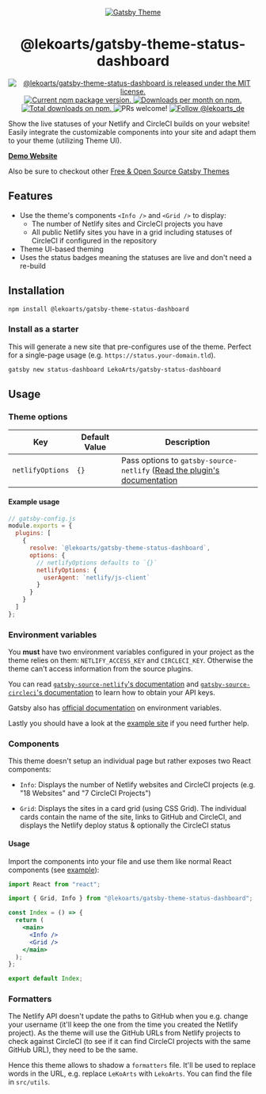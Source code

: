 <p align="center">
  <a href="https://themes.lekoarts.de">
    <img alt="Gatsby Theme" src="https://img.lekoarts.de/gatsby/gatsby-themes-illustration.png" />
  </a>
</p>
<h1 align="center">
  @lekoarts/gatsby-theme-status-dashboard
</h1>

<p align="center">
  <a href="https://github.com/LekoArts/gatsby-themes/blob/master/LICENSE">
    <img src="https://img.shields.io/badge/license-MIT-blue.svg" alt="@lekoarts/gatsby-theme-status-dashboard is released under the MIT license." />
  </a>
  <a href="https://www.npmjs.org/package/@lekoarts/gatsby-theme-status-dashboard">
    <img src="https://img.shields.io/npm/v/@lekoarts/gatsby-theme-status-dashboard.svg" alt="Current npm package version." />
  </a>
  <a href="https://npmcharts.com/compare/@lekoarts/gatsby-theme-status-dashboard?minimal=true">
    <img src="https://img.shields.io/npm/dm/@lekoarts/gatsby-theme-status-dashboard.svg" alt="Downloads per month on npm." />
  </a>
  <a href="https://npmcharts.com/compare/@lekoarts/gatsby-theme-status-dashboard?minimal=true">
    <img src="https://img.shields.io/npm/dt/@lekoarts/gatsby-theme-status-dashboard.svg" alt="Total downloads on npm." />
  </a>
  <img src="https://img.shields.io/badge/PRs-welcome-brightgreen.svg" alt="PRs welcome!" />
  <a href="https://twitter.com/intent/follow?screen_name=lekoarts_de">
      <img src="https://img.shields.io/twitter/follow/lekoarts_de.svg?label=Follow%20@lekoarts_de" alt="Follow @lekoarts_de" />
    </a>
</p>

Show the live statuses of your Netlify and CircleCI builds on your website! Easily integrate the customizable components into your site and adapt them to your theme (utilizing Theme UI).

[**Demo Website**](https://status.lekoarts.de)

Also be sure to checkout other [Free & Open Source Gatsby Themes](https://themes.lekoarts.de)

## Features

- Use the theme's components `<Info />` and `<Grid />` to display:
  - The number of Netlify sites and CircleCI projects you have
  - All public Netlify sites you have in a grid including statuses of CircleCI if configured in the repository
- Theme UI-based theming
- Uses the status badges meaning the statuses are live and don't need a re-build

## Installation

```sh
npm install @lekoarts/gatsby-theme-status-dashboard
```

### Install as a starter

This will generate a new site that pre-configures use of the theme. Perfect for a single-page usage (e.g. `https://status.your-domain.tld`).

```sh
gatsby new status-dashboard LekoArts/gatsby-status-dashboard
```

## Usage

### Theme options

| Key              | Default Value | Description                                                                                                                           |
| ---------------- | ------------- | ------------------------------------------------------------------------------------------------------------------------------------- |
| `netlifyOptions` | `{}`          | Pass options to `gatsby-source-netlify` ([Read the plugin's documentation](https://github.com/LekoArts/gatsby-source-netlify#options) |

#### Example usage

```js
// gatsby-config.js
module.exports = {
  plugins: [
    {
      resolve: `@lekoarts/gatsby-theme-status-dashboard`,
      options: {
        // netlifyOptions defaults to `{}`
        netlifyOptions: {
          userAgent: `netlify/js-client`
        }
      }
    }
  ]
};
```

### Environment variables

You **must** have two environment variables configured in your project as the theme relies on them: `NETLIFY_ACCESS_KEY` and `CIRCLECI_KEY`. Otherwise the theme can't access information from the source plugins.

You can read [`gatsby-source-netlify`'s documentation](https://github.com/LekoArts/gatsby-source-netlify#prerequisites) and [`gatsby-source-circleci`'s documentation](https://github.com/LekoArts/gatsby-source-circleci#prerequisites) to learn how to obtain your API keys.

Gatsby also has [official documentation](https://www.gatsbyjs.org/docs/environment-variables/) on environment variables.

Lastly you should have a look at the [example site](https://github.com/LekoArts/gatsby-themes/tree/master/examples/status-dashboard) if you need further help.

### Components

This theme doesn't setup an individual page but rather exposes two React components:

- `Info`: Displays the number of Netlify websites and CircleCI projects (e.g. "18 Websites" and "7 CircleCI Projects")

- `Grid`: Displays the sites in a card grid (using CSS Grid). The individual cards contain the name of the site, links to GitHub and CircleCI, and displays the Netlify deploy status & optionally the CircleCI status

#### Usage

Import the components into your file and use them like normal React components (see [example](https://github.com/LekoArts/gatsby-themes/tree/master/examples/status-dashboard/src/pages/index.jsx)):

```jsx
import React from "react";

import { Grid, Info } from "@lekoarts/gatsby-theme-status-dashboard";

const Index = () => {
  return (
    <main>
      <Info />
      <Grid />
    </main>
  );
};

export default Index;
```

### Formatters

The Netlify API doesn't update the paths to GitHub when you e.g. change your username (it'll keep the one from the time you created the Netlify project). As the theme will use the GitHub URLs from Netlify projects to check against CircleCI (to see if it can find CircleCI projects with the same GitHub URL), they need to be the same.

Hence this theme allows to shadow a `formatters` file. It'll be used to replace words in the URL, e.g. replace `LeKoArts` with `LekoArts`. You can find the file in `src/utils`.
